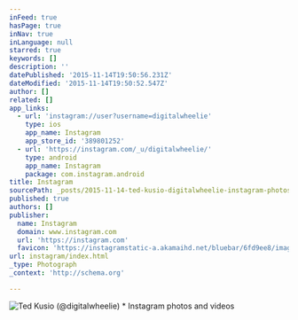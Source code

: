 ```yaml
---
inFeed: true
hasPage: true
inNav: true
inLanguage: null
starred: true
keywords: []
description: ''
datePublished: '2015-11-14T19:50:56.231Z'
dateModified: '2015-11-14T19:50:52.547Z'
author: []
related: []
app_links:
  - url: 'instagram://user?username=digitalwheelie'
    type: ios
    app_name: Instagram
    app_store_id: '389801252'
  - url: 'https://instagram.com/_u/digitalwheelie/'
    type: android
    app_name: Instagram
    package: com.instagram.android
title: Instagram
sourcePath: _posts/2015-11-14-ted-kusio-digitalwheelie-instagram-photos-and-videos.md
published: true
authors: []
publisher:
  name: Instagram
  domain: www.instagram.com
  url: 'https://instagram.com'
  favicon: 'https://instagramstatic-a.akamaihd.net/bluebar/6fd9ee8/images/ico/favicon.ico'
url: instagram/index.html
_type: Photograph
_context: 'http://schema.org'

---
```

![Ted Kusio &lpar;&commat;digitalwheelie&rpar; &midast; Instagram photos and videos](https://scontent.cdninstagram.com/hphotos-xpt1/t51.2885-19/11348357_399870970210535_1904969710_a.jpg)